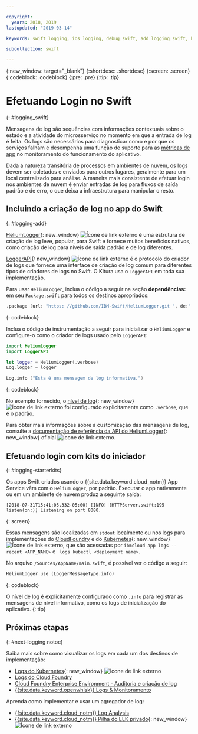 ```yaml
---

copyright:
  years: 2018, 2019
lastupdated: "2019-03-14"

keywords: swift logging, ios logging, debug swift, add logging swift, heliumlogger swift, loggerapi swift, logger swift, starter kit swift logger

subcollection: swift

---
```


{:new_window: target="_blank"}
{:shortdesc: .shortdesc}
{:screen: .screen}
{:codeblock: .codeblock}
{:pre: .pre}
{:tip: .tip}

# Efetuando Login no Swift
{: #logging_swift}

Mensagens de log são sequências com informações contextuais sobre o estado e a atividade do microsserviço no momento em que a entrada de log é feita. Os logs são necessários para diagnosticar como e por que os serviços falham e desempenha uma função de suporte para as [métricas de app](/docs/swift/cloudnative?topic=swift-metrics#metrics) no monitoramento do funcionamento do aplicativo.

Dada a natureza transitória de processos em ambientes de nuvem, os logs devem ser coletados e enviados para outros lugares, geralmente para um local centralizado para análise. A maneira mais consistente de efetuar login nos ambientes de nuvem é enviar entradas de log para fluxos de saída padrão e de erro, o que deixa a infraestrutura para manipular o resto.

## Incluindo a criação de log no app do Swift
{: #logging-add}

[HeliumLogger](https://github.com/IBM-Swift/HeliumLogger){: new_window} ![Ícone de link externo](../../icons/launch-glyph.svg "Ícone de link externo") é uma estrutura de criação de log leve, popular, para Swift e fornece muitos benefícios nativos, como criação de log para níveis de saída padrão e de log diferentes.

[LoggerAPI](https://github.com/IBM-Swift/LoggerAPI){: new_window} ![Ícone de link externo](../../icons/launch-glyph.svg "Ícone de link externo") é o protocolo do criador de logs que fornece uma interface de criação de log comum para diferentes tipos de criadores de logs no Swift. O Kitura usa o `LoggerAPI` em toda sua implementação.

Para usar `HeliumLogger`, inclua o código a seguir na seção **dependências:** em seu `Package.swift` para todos os destinos apropriados:
```swift
.package (url: "https: //github.com/IBM-Swift/HeliumLogger.git ", de:" 1.7.1 ")
```
{: codeblock}

Inclua o código de instrumentação a seguir para inicializar o `HeliumLogger` e configure-o como o criador de logs usado pelo `LoggerAPI`:
```swift
import HeliumLogger
import LoggerAPI

let logger = HeliumLogger(.verbose)
Log.logger = logger

Log.info ("Esta é uma mensagem de log informativa.")
```
{: codeblock}

No exemplo fornecido, o [nível de log](http://ibm-swift.github.io/HeliumLogger/){: new_window} ![Ícone de link externo](../../icons/launch-glyph.svg "Ícone de link externo") foi configurado explicitamente como `.verbose`, que é o padrão.

Para obter mais informações sobre a customização das mensagens de log, consulte a [documentação de referência da API do HeliumLogger](http://ibm-swift.github.io/HeliumLogger/){: new_window} oficial ![Ícone de link externo](../../icons/launch-glyph.svg "Ícone de link externo").

## Efetuando login com kits do iniciador
{: #logging-starterkits}

Os apps Swift criados usando o {{site.data.keyword.cloud_notm}} App Service vêm com o `HeliumLogger`, por padrão. Executar o app nativamente ou em um ambiente de nuvem produz a seguinte saída:
```
[2018-07-31T15:41:05.332-05:00] [INFO] [HTTPServer.swift:195 listen(on:)] Listening on port 8080.
```
{: screen}

Essas mensagens são localizadas em `stdout` localmente ou nos logs para implementações do [CloudFoundry](/docs/cli/reference/bluemix_cli?topic=cloud-cli-ibmcloud_cli#ibmcloud_app_logs) e do [Kubernetes](https://kubernetes-v1-4.github.io/docs/user-guide/kubectl/kubectl_logs/){: new_window}![Ícone de link externo](../../icons/launch-glyph.svg "Ícone de link externo"), que são acessadas por `ibmcloud app logs --recent <APP_NAME>`  e  ` logs kubectl <deployment name>`.

No arquivo `/Sources/AppName/main.swift`, é possível ver o código a seguir:
```swift
HeliumLogger.use (LoggerMessageType.info)
```
{: codeblock}

O nível de log é explicitamente configurado como `.info` para registrar as mensagens de nível informativo, como os logs de inicialização do aplicativo.
{: tip}

## Próximas etapas
{: #next-logging notoc}

Saiba mais sobre como visualizar os logs em cada um dos destinos de implementação:
* [Logs do Kubernetes](https://kubernetes-v1-4.github.io/docs/user-guide/kubectl/kubectl_logs/){: new_window} ![Ícone de link externo](../../icons/launch-glyph.svg "Ícone de link externo")
* [ Logs do Cloud Foundry ](/docs/cli/reference/ibmcloud?topic=cloud-cli-ibmcloud_cli#ibmcloud_cli)
* [Cloud Foundry Enterprise Environment - Auditoria e criação de log](/docs/cloud-foundry?topic=cloud-foundry-auditing-logging#auditing-logging)
* [{{site.data.keyword.openwhisk}} Logs & Monitoramento](/docs/openwhisk?topic=cloud-functions-openwhisk_logs#openwhisk_logs)

Aprenda como implementar e usar um agregador de log:
* [{{site.data.keyword.cloud_notm}} Log Analysis](/docs/services/CloudLogAnalysis?topic=cloudloganalysis-log_analysis_ov#log_analysis_ov)
* [{{site.data.keyword.cloud_notm}} Pilha do ELK privado](https://www.ibm.com/support/knowledgecenter/en/SSBS6K_2.1.0.2/manage_metrics/logging_elk.html){: new_window} ![Ícone de link externo](../../icons/launch-glyph.svg "Ícone de link externo")
